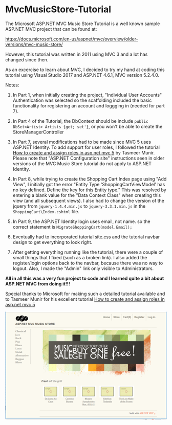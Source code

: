 # MvcMusicStore-Tutorial
The Microsoft ASP.NET MVC Music Store Tutorial is a well known sample ASP.NET MVC project that can be found at:

https://docs.microsoft.com/en-us/aspnet/mvc/overview/older-versions/mvc-music-store/

However, this tutorial was written in 2011 using MVC 3 and a lot has changed since then.

As an excercise to learn about MVC, I decided to try my hand at coding this tutorial using Visual Studio 2017 and ASP.NET 4.6.1, MVC version 5.2.4.0.

Notes:

1. In Part 1, when initially creating the project, "Individual User Accounts" Authentication was selected so the scaffolding included the basic functionality for registering an account and loggging in (needed for part 7).

1. In Part 4 of the Tutorial, the DbContext should be include `public DbSet<Artist> Artists {get; set'}`, or you won't be able to create the StoreManagerController

1. In Part 7, several modifications had to be made since MVC 5 uses ASP.NET Identity. To add support for user roles, I followed the tutorial [How to create and assign roles in asp.net mvc 5](https://gooroo.io/GoorooTHINK/Article/17736/How-to-create-and-assign-roles-in-aspnet-mvc-5/32014#.XTTDZ-hKhhF) by Tasmeer Munir. Please note that "ASP.NET Configuration site" instructions seen in older versions of the MVC Music Store tutorial do not apply to ASP.NET Identity.

1. In Part 8, while trying to create the Shopping Cart Index page using "Add View", I initially got the error "Entity Type 'ShoppingCartViewModel' has no key defined. Define the key for this Entity type." This was resolved by entering a blank value for the "Data Context Class" when creating this view (and all subsequent views). I also had to change the version of the jquery from `jquery-1.4.4.min.js` to `jquery-3.3.1.min.js` in the `ShoppingCart\Index.cshtml` file.

1. In Part 9, the ASP.NET Identity login uses email, not name. so the correct statement is `MigrateShoppingCart(model.Email);`

1. Eventually had to incorporated tutorial site.css and the tutorial navbar design to get everything to look right.

1. After getting everything running like the tutorial, there were a couple of small things that I fixed (such as a broken link). I also added the register/login options back to the navbar, because there was no way to logout. Also, I made the "Admin" link only visible to Administrators.

**All in all this was a very fun project to code and I learned quite a bit about ASP.NET MVC from doing it!!!**

Special thanks to Microsoft for making such a detailed tutorial available and to Tasmeer Munir for his excellent tutorial [How to create and assign roles in asp.net mvc 5](https://gooroo.io/GoorooTHINK/Article/17736/How-to-create-and-assign-roles-in-aspnet-mvc-5/32014#.XTTDZ-hKhhF)

![](MvcMusicStore/Content/Images/ScreenShot.PNG)
